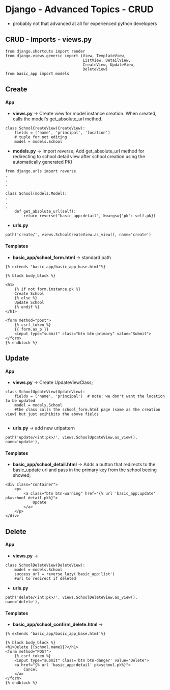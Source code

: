 # Django - Advanced Topics - CRUD
* probably not that advanced at all for experienced python developers

## CRUD - Imports - views.py
```
from django.shortcuts import render
from django.views.generic import (View, TemplateView,
                                  ListView, DetailView,
                                  CreateView, UpdateView,
                                  DeleteView)
from basic_app import models
```

## Create

#### App

* **views.py** -> Create view for model instance creation. When created, calls the model's get_absolute_url method.

```
class SchoolCreateView(CreateView):
    fields = ('name', 'principal', 'location')
    # tuple for not editing
    model = models.School
```
* **models.py** -> Import reverse; Add get_absolute_url method for redirecting to school detail view after school creation using the automatically generated PK)
```
from django.urls import reverse
.
.
.

class School(models.Model):
.
.
.
    def get_absolute_url(self):
        return reverse("basic_app:detail", kwargs={'pk': self.pk})

```
* **urls.py**
```
path('create/', views.SchoolCreateView.as_view(), name='create')

```

#### Templates
* **basic_app/school_form.html** -> standard path
```
{% extends "basic_app/basic_app_base.html"%}

{% block body_block %}

<h1>
	{% if not form.instance.pk %}
	Create School
	{% else %}
	Update School
	{% endif %}
</h1>

<form method="post">
	{% csrf_token %}
	{{ form.as_p }}
	<input type="submit" class="btn btn-primary" value="Submit"> 
</form>
{% endblock %}
```

## Update

#### App

* **views.py** -> Create UpdateViewClass;

```
class SchoolUpdateView(UpdateView):
    fields = ('name', 'principal')  # note: we don't want the location to be updated
    model = models.School
    #the class calls the school_form.html page (same as the creation view) but just exihibits the above fields


```

* **urls.py** -> add new urlpattern
```
path('update/<int:pk>/', views.SchoolUpdateView.as_view(), name='update'),
```

#### Templates
* **basic_app/school_detail.html** -> Adds a button that redirects to the basic_update url and pass in the primary key from the school beeing showed; 

```
<div class="container">
	<p>
		<a class="btn btn-warning" href="{% url 'basic_app:update' pk=school_detail.pk%}">
			Update
		</a>
	</p>
</div>

```

## Delete

#### App

* **views.py** -> 
```
class SchoolDeleteView(DeleteView):
    model = models.School
    success_url = reverse_lazy('basic_app:list')
    #url to redirect if deleted
```

* **urls.py**
```
path('delete/<int:pk>/', views.SchoolDeleteView.as_view(), name='delete'),
```

#### Templates
* **basic_app/school_confirm_delete.html** -> 
```
{% extends 'basic_app/basic_app_base.html'%}

{% block body_block %}
<h1>Delete {{school.name}}?</h1>
<form method="POST">
	{% csrf_token %}
	<input type="submit" class='btn btn-danger' value="Delete">
	<a href="{% url 'basic_app:detail' pk=school.pk%}">
		Cancel
	</a>
</form>
{% endblock %}
```
